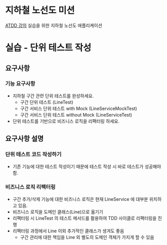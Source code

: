 # 지하철 노선도 미션
[ATDD 강의](https://edu.nextstep.camp/c/R89PYi5H) 실습을 위한 지하철 노선도 애플리케이션

# 실습 - 단위 테스트 작성
## 요구사항
### 기능 요구사항
- 지하철 구간 관련 단위 테스트를 완성하세요.
  - 구간 단위 테스트 (LineTest)
  - 구간 서비스 단위 테스트 with Mock (LineServiceMockTest)
  - 구간 서비스 단위 테스트 without Mock (LineServiceTest)
- 단위 테스트를 기반으로 비즈니스 로직을 리팩터링 하세요.

## 요구사항 설명
### 단위 테스트 코드 작성하기
- 기존 기능에 대한 테스트 작성이기 때문에 테스트 작성 시 바로 테스트가 성공해야 함.

### 비즈니스 로직 리팩터링
- 구간 추가/삭제 기능에 대한 비즈니스 로직은 현재 LineService 에 대부분 위치하고 있음.
- 비즈니스 로직을 도메인 클래스(Line)으로 옮기기
- 리팩터링 시 LineTest 의 테스트 메서드를 활용하여 TDD 사이클로 리팩터링을 진행
- 리팩터링 과정에서 Line 이외 추가적인 클래스가 생겨도 좋음
  - 구간 관리에 대한 책임을 Line 외 별도의 도메인 객체가 가지게 할 수 있음
